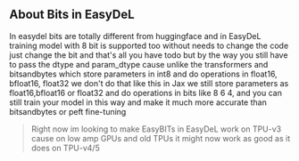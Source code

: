## About Bits in EasyDeL

In easydel bits are totally different from huggingface and in EasyDeL training model with 8 bit is supported too without
needs to change the code just change the bit and that's all you have todo but by the way you still have to pass
the dtype and param_dtype cause unlike the transformers and bitsandbytes which store parameters in int8 and do
operations
in float16, bfloat16, float32 we don't do that like this in Jax we still store parameters as float16,bfloat16 or float32
and
do operations in bits like 8 6 4, and you can still train your model in this way and make it much more accurate than
bitsandbytes or peft fine-tuning

> Right now im looking to make EasyBITs in EasyDeL work on TPU-v3 cause on low amp GPUs and old TPUs it
> might now work as good as it does on TPU-v4/5